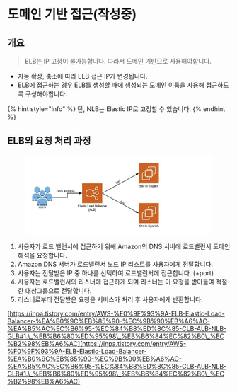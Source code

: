 # 도메인 기반 접근(작성중)



## 개요&#x20;

> ELB는 IP 고정이 불가능합니다. 따라서 도메인 기반으로 사용해야합니다.

* &#x20;자동 확장, 축소에 따라 ELB 접근 IP가 변경됩니다.
* &#x20;ELB에 접근하는 경우 ELB를 생성할 때에 생성되는 도메인 이름을 사용해 접근하도록 구성해야합니다.&#x20;

{% hint style="info" %}
단, NLB는 Elastic IP로 고정할 수 있습니다.
{% endhint %}





## ELB의 요청 처리 과정&#x20;

<figure><img src="../../.gitbook/assets/image (3).png" alt=""><figcaption></figcaption></figure>

1. 사용자가 로드 밸런서에 접근하기 위해 Amazon의 DNS 서버에 로드밸런서 도메인 해석을 요청합니다.&#x20;
2. Amazon DNS 서버가 로드밸런서 노드 IP 리스트를 사용자에게 전달합니다.&#x20;
3. 사용자는 전달받은 IP 중 하나를 선택하여 로드밸런서에 접근합니다. (+port)&#x20;
4. 사용자는 로드밸런서의 리스너에 접근하게 되며 리스너는 이 요청을 받아들여 적절한 대상그룹으로 전달합니다.&#x20;
5. 리스너로부터 전달받은 요청을 서비스가 처리 후 사용자에게 반환합니다.&#x20;





[https://inpa.tistory.com/entry/AWS-%F0%9F%93%9A-ELB-Elastic-Load-Balancer-%EA%B0%9C%EB%85%90-%EC%9B%90%EB%A6%AC-%EA%B5%AC%EC%B6%95-%EC%84%B8%ED%8C%85-CLB-ALB-NLB-GLB#1.\_%EB%B6%80%ED%95%98\_%EB%B6%84%EC%82%B0\_%EC%B2%98%EB%A6%AC](https://inpa.tistory.com/entry/AWS-%F0%9F%93%9A-ELB-Elastic-Load-Balancer-%EA%B0%9C%EB%85%90-%EC%9B%90%EB%A6%AC-%EA%B5%AC%EC%B6%95-%EC%84%B8%ED%8C%85-CLB-ALB-NLB-GLB#1.\_%EB%B6%80%ED%95%98\_%EB%B6%84%EC%82%B0\_%EC%B2%98%EB%A6%AC)
